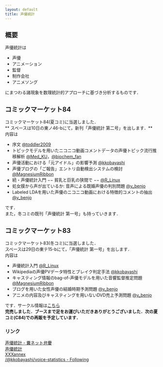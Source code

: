 ```yaml
---  
layout: default  
title: 声優統計
---  
```


## 概要
声優統計は  

- 声優  
- アニメーション  
- 監督  
- 制作会社  
- アニメソング  

にまつわる諸現象を数理統計的アプローチに基づき分析するものです．  

## コミックマーケット84
コミックマーケット84(夏コミ)に当選しました．  
 ** スペースは10日の東ノ46-bにて，新刊「声優統計 第二号」を出します．**   
内容は  

- 序文 [@toddler2009](http://twitter.com/toddler2009)   
- トピックモデルを用いたニコニコ動画コメントデータの声優トピック流行推移解析 [@Med_KU](http://twitter.com/Med_KU)，[@biochem_fan](http://twitter.com/biochem_fan)    
- 声優活動における「元アイドル」の影響予測 [@kkobayashi](http://twitter.com/kkobayashi)  
- 声優ブログの「ご報告」エントリ自動検出システムの検討 [@MagnesiumRibbon](http://twitter.com/MagnesiumRibbon)  
- 続・声優統計入門 −− 貧乳と巨乳の狭間で −−  [@R_Linux](http://twitter.com/R_Linux)  
- 処女膜から声が出ているか: 音声による既婚声優の判別問題 [@y_benjo](http://twitter.com/y_benjo)  
- Labeled LDAを用いた声優のニコニコ動画における特徴的コメントの抽出 [@y_benjo](http://twitter.com/y_benjo)   

です．  
また，冬コミの既刊「声優統計 第一号」も持っていきます．  


## コミックマーケット83
コミックマーケット83(冬コミ)に当選しました．  
スペースは29日の東テ15-bにて，「声優統計 第一号」を出します．  
内容は  

- 声優統計入門 [@R_Linux](http://twitter.com/R_Linux)  
- Wikipediaの声優PVデータ特性とブレイク判定手法 [@kkobayashi](http://twitter.com/kkobayashi)   
- キャスティング情報のbag-of-声優モデルを用いた音響監督推定問題 [@MagnesiumRibbon](http://twitter.com/MagnesiumRibbon)  
- ブログを用いた女性声優の結婚時期予測問題 [@y_benjo](http://twitter.com/y_benjo)  
- アニメの内容及びキャスティングを用いないDVD売上予測問題 [@y_benjo](http://twitter.com/y_benjo)  

です．サークル情報は[こちら](https://webcatalog.circle.ms/Circle/83/W0105331)  
 **完売しました．ブースまで足をお運びいただきありがとうございました．次の夏コミ(C84)での再販を予定しています．**   
 
### リンク
[声優統計 - 糞ネット弁慶](http://d.hatena.ne.jp/repose/searchdiary?word=%2A%5B%C0%BC%CD%A5%C5%FD%B7%D7%5D)  
[声優統計](http://voice-statistics.hatenablog.jp/)  
[XXXannex](http://d.hatena.ne.jp/kkobayashi_a/)  
[/@kkobayashi/voice-statistics - Following](https://twitter.com/i/#!/kkobayashi/voice-statistics/members)  
